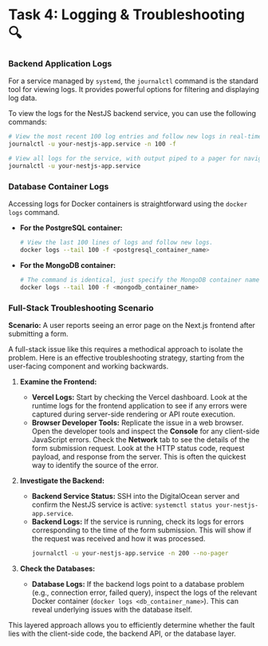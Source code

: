 # Task 4: Logging & Troubleshooting 🔍

### Backend Application Logs

For a service managed by `systemd`, the `journalctl` command is the standard tool for viewing logs. It provides powerful options for filtering and displaying log data.

To view the logs for the NestJS backend service, you can use the following commands:

```bash
# View the most recent 100 log entries and follow new logs in real-time.
journalctl -u your-nestjs-app.service -n 100 -f

# View all logs for the service, with output piped to a pager for navigation.
journalctl -u your-nestjs-app.service
```

### Database Container Logs

Accessing logs for Docker containers is straightforward using the `docker logs` command.

*   **For the PostgreSQL container:**
    ```bash
    # View the last 100 lines of logs and follow new logs.
    docker logs --tail 100 -f <postgresql_container_name>
    ```

*   **For the MongoDB container:**
    ```bash
    # The command is identical, just specify the MongoDB container name.
    docker logs --tail 100 -f <mongodb_container_name>
    ```

### Full-Stack Troubleshooting Scenario

**Scenario:** A user reports seeing an error page on the Next.js frontend after submitting a form.

A full-stack issue like this requires a methodical approach to isolate the problem. Here is an effective troubleshooting strategy, starting from the user-facing component and working backwards.

1.  **Examine the Frontend:**
    *   **Vercel Logs:** Start by checking the Vercel dashboard. Look at the runtime logs for the frontend application to see if any errors were captured during server-side rendering or API route execution.
    *   **Browser Developer Tools:** Replicate the issue in a web browser. Open the developer tools and inspect the **Console** for any client-side JavaScript errors. Check the **Network** tab to see the details of the form submission request. Look at the HTTP status code, request payload, and response from the server. This is often the quickest way to identify the source of the error.

2.  **Investigate the Backend:**
    *   **Backend Service Status:** SSH into the DigitalOcean server and confirm the NestJS service is active: `systemctl status your-nestjs-app.service`.
    *   **Backend Logs:** If the service is running, check its logs for errors corresponding to the time of the form submission. This will show if the request was received and how it was processed.
        ```bash
        journalctl -u your-nestjs-app.service -n 200 --no-pager
        ```

3.  **Check the Databases:**
    *   **Database Logs:** If the backend logs point to a database problem (e.g., connection error, failed query), inspect the logs of the relevant Docker container (`docker logs <db_container_name>`). This can reveal underlying issues with the database itself.

This layered approach allows you to efficiently determine whether the fault lies with the client-side code, the backend API, or the database layer.